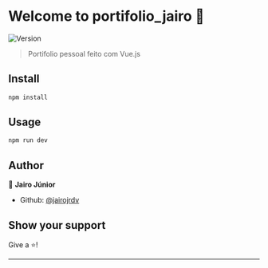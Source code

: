 # Welcome to portifolio_jairo 👋
![Version](https://img.shields.io/badge/version-0.0.0-blue.svg?cacheSeconds=2592000)

> Portifolio pessoal feito com Vue.js

## Install

```sh
npm install
```

## Usage

```sh
npm run dev
```

## Author

👤 **Jairo Júnior**

* Github: [@jairojrdv](https://github.com/jairojrdv)

## Show your support

Give a ⭐️!


***